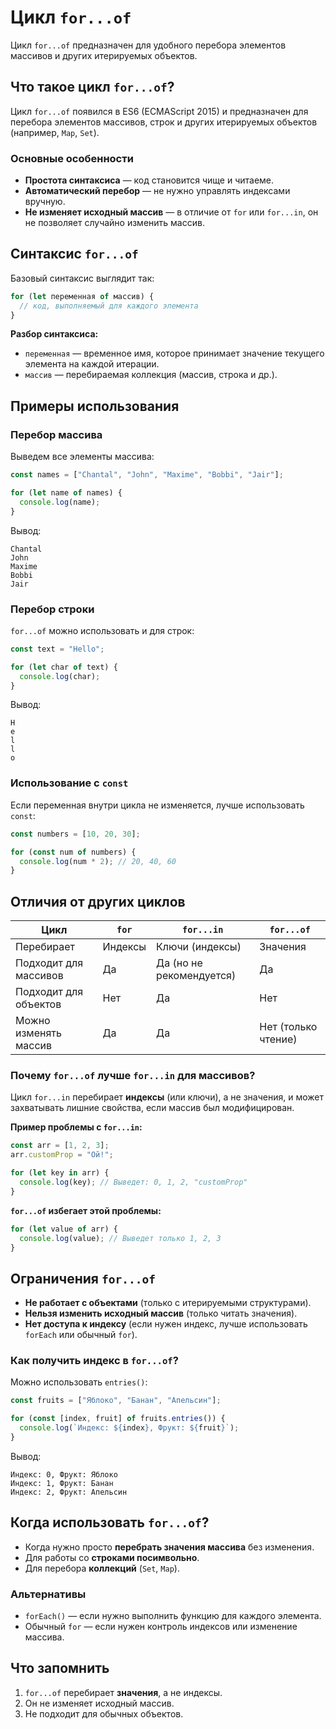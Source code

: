 # Цикл `for...of`

Цикл `for...of` предназначен для удобного перебора элементов массивов и других итерируемых объектов.

## Что такое цикл `for...of`?

Цикл `for...of` появился в ES6 (ECMAScript 2015) и предназначен для перебора элементов массивов, строк и других итерируемых объектов (например, `Map`, `Set`).

### Основные особенности

- **Простота синтаксиса** — код становится чище и читаеме.
- **Автоматический перебор** — не нужно управлять индексами вручную.
- **Не изменяет исходный массив** — в отличие от `for` или `for...in`, он не позволяет случайно изменить массив.

## Синтаксис `for...of`

Базовый синтаксис выглядит так:

```javascript
for (let переменная of массив) {
  // код, выполняемый для каждого элемента
}
```

**Разбор синтаксиса:**
- `переменная` — временное имя, которое принимает значение текущего элемента на каждой итерации.
- `массив` — перебираемая коллекция (массив, строка и др.).

## Примеры использования

### Перебор массива

Выведем все элементы массива:

```javascript
const names = ["Chantal", "John", "Maxime", "Bobbi", "Jair"];

for (let name of names) {
  console.log(name);
}
```

Вывод:
```
Chantal  
John  
Maxime  
Bobbi  
Jair  
```

### Перебор строки

`for...of` можно использовать и для строк:

```javascript
const text = "Hello";

for (let char of text) {
  console.log(char);
}
```

Вывод:
```
H  
e  
l  
l  
o  
```

### Использование с `const`

Если переменная внутри цикла не изменяется, лучше использовать `const`:

```javascript
const numbers = [10, 20, 30];

for (const num of numbers) {
  console.log(num * 2); // 20, 40, 60
}
```

## Отличия от других циклов

| Цикл          | `for` | `for...in` | `for...of` |
|--------------|-------|------------|------------|
| Перебирает    | Индексы | Ключи (индексы) | Значения |
| Подходит для массивов | Да | Да (но не рекомендуется) | Да |
| Подходит для объектов | Нет | Да | Нет |
| Можно изменять массив | Да | Да | Нет (только чтение) |

### Почему `for...of` лучше `for...in` для массивов?

Цикл `for...in` перебирает **индексы** (или ключи), а не значения, и может захватывать лишние свойства, если массив был модифицирован.

**Пример проблемы с `for...in`:**
```javascript
const arr = [1, 2, 3];
arr.customProp = "Ой!";

for (let key in arr) {
  console.log(key); // Выведет: 0, 1, 2, "customProp"
}
```

**`for...of` избегает этой проблемы:**
```javascript
for (let value of arr) {
  console.log(value); // Выведет только 1, 2, 3
}
```

## Ограничения `for...of`

- **Не работает с объектами** (только с итерируемыми структурами).
- **Нельзя изменить исходный массив** (только читать значения).
- **Нет доступа к индексу** (если нужен индекс, лучше использовать `forEach` или обычный `for`).

### Как получить индекс в `for...of`?

Можно использовать `entries()`:

```javascript
const fruits = ["Яблоко", "Банан", "Апельсин"];

for (const [index, fruit] of fruits.entries()) {
  console.log(`Индекс: ${index}, Фрукт: ${fruit}`);
}
```

Вывод:
```
Индекс: 0, Фрукт: Яблоко  
Индекс: 1, Фрукт: Банан  
Индекс: 2, Фрукт: Апельсин  
```

## Когда использовать `for...of`?

- Когда нужно просто **перебрать значения массива** без изменения.
- Для работы со **строками посимвольно**.
- Для перебора **коллекций** (`Set`, `Map`).

### Альтернативы

- `forEach()` — если нужно выполнить функцию для каждого элемента.
- Обычный `for` — если нужен контроль индексов или изменение массива.

## Что запомнить

1. `for...of` перебирает **значения**, а не индексы.
2. Он не изменяет исходный массив.
3. Не подходит для обычных объектов.
